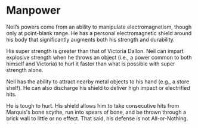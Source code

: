 # Manpower
Neil’s powers come from an ability to manipulate electromagnetism, though only at point-blank range. He has a personal electromagnetic shield around his body that significantly augments both his strength and durability.

His super strength is greater than that of Victoria Dallon. Neil can impart explosive strength when he throws an object (i.e., a power common to both himself and Victoria) to hurl it faster than what is possible with super strength alone.

Neil has the ability to attract nearby metal objects to his hand (e.g., a store shelf). He can also discharge his shield to deliver high impact or electrified hits.

He is tough to hurt. His shield allows him to take consecutive hits from Marquis's bone scythe, run into spears of bone, and be thrown through a brick wall to little or no effect. That said, his defense is not All-or-Nothing.
